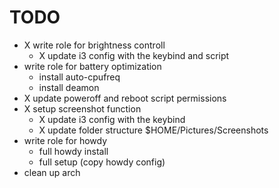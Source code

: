# TODO
- X write role for brightness controll 
  -  X update i3 config with the keybind and script
- write role for battery optimization 
  - install auto-cpufreq
  - install deamon
- X update poweroff and reboot script permissions
- X setup screenshot function
  - X update i3 config with the keybind 
  - X update folder structure $HOME/Pictures/Screenshots
- write role for howdy 
  - full howdy install
  - full setup (copy howdy config)
- clean up arch
